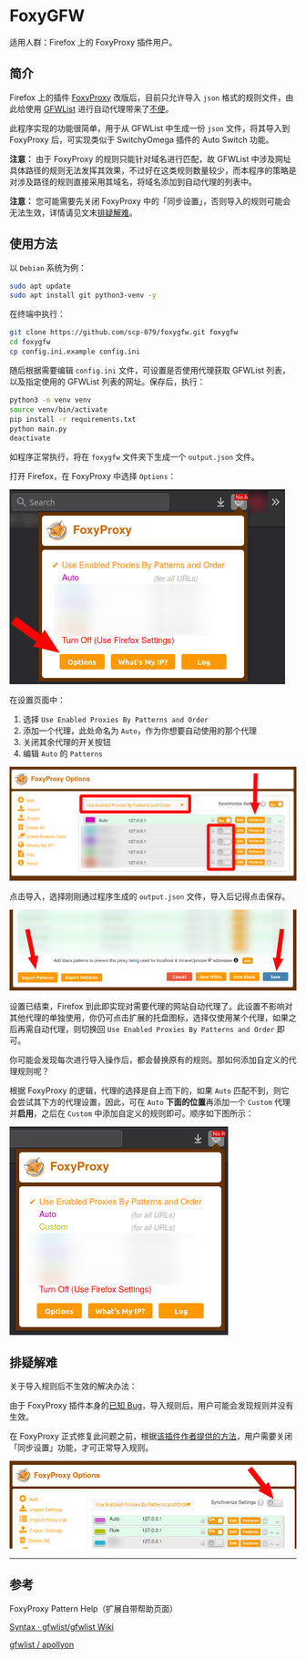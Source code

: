 # FoxyGFW

适用人群：Firefox 上的 FoxyProxy 插件用户。

## 简介

Firefox 上的插件 [FoxyProxy](https://addons.mozilla.org/firefox/addon/foxyproxy-standard/) 改版后，目前只允许导入 `json` 格式的规则文件，由此给使用 [GFWList](https://github.com/gfwlist/gfwlist) 进行自动代理带来了[不便](https://github.com/gfwlist/gfwlist/issues/1892)。

此程序实现的功能很简单，用于从 GFWList 中生成一份 `json` 文件，将其导入到 FoxyProxy 后，可实现类似于 SwitchyOmega 插件的 Auto Switch 功能。

**注意：** 由于 FoxyProxy 的规则只能针对域名进行匹配，故 GFWList 中涉及网址具体路径的规则无法发挥其效果，不过好在这类规则数量较少，而本程序的策略是对涉及路径的规则直接采用其域名，将域名添加到自动代理的列表中。

**注意：** 您可能需要先关闭 FoxyProxy 中的「同步设置」，否则导入的规则可能会无法生效，详情请见文末[排疑解难](#排疑解难)。

## 使用方法

以 `Debian` 系统为例：

```bash
sudo apt update
sudo apt install git python3-venv -y
```

在终端中执行：

```bash
git clone https://github.com/scp-079/foxygfw.git foxygfw
cd foxygfw
cp config.ini.example config.ini
```

随后根据需要编辑 `config.ini` 文件，可设置是否使用代理获取 GFWList 列表，以及指定使用的 GFWList 列表的网址。保存后，执行：

```bash
python3 -m venv venv
source venv/bin/activate
pip install -r requirements.txt
python main.py
deactivate
```

如程序正常执行，将在 `foxygfw` 文件夹下生成一个 `output.json` 文件。

打开 Firefox，在 FoxyProxy 中选择 `Options`：

![](images/start.png)

在设置页面中：

1. 选择 `Use Enabled Proxies By Patterns and Order`
2. 添加一个代理，此处命名为 `Auto`，作为你想要自动使用的那个代理
3. 关闭其余代理的开关按钮
4. 编辑 `Auto` 的 `Patterns`

![](images/options.png)

点击导入，选择刚刚通过程序生成的 `output.json` 文件，导入后记得点击保存。

![](images/import.png)

设置已结束，Firefox 到此即实现对需要代理的网站自动代理了。此设置不影响对其他代理的单独使用，你仍可点击扩展的托盘图标，选择仅使用某个代理，如果之后再需自动代理，则切换回 `Use Enabled Proxies By Patterns and Order` 即可。

你可能会发现每次进行导入操作后，都会替换原有的规则。那如何添加自定义的代理规则呢？

根据 FoxyProxy 的逻辑，代理的选择是自上而下的，如果 `Auto` 匹配不到，则它会尝试其下方的代理设置，因此，可在 `Auto` **下面的位置**再添加一个 `Custom` 代理并**启用**，之后在 `Custom` 中添加自定义的规则即可。顺序如下图所示：

![](images/custom.png) 

## 排疑解难

关于导入规则后不生效的解决办法：

由于 FoxyProxy 插件本身的[已知 Bug](https://github.com/foxyproxy/firefox-extension/issues/95)，导入规则后，用户可能会发现规则并没有生效。

在 FoxyProxy 正式修复此问题之前，根据[该插件作者提供的方法](https://github.com/foxyproxy/firefox-extension/issues/95#issuecomment-669396670)，用户需要关闭「同步设置」功能，才可正常导入规则。

![](images/synchronize.png)

---

## 参考

FoxyProxy Pattern Help（扩展自带帮助页面）

[Syntax · gfwlist/gfwlist Wiki](https://github.com/gfwlist/gfwlist/wiki/Syntax)

[gfwlist / apollyon](https://github.com/gfwlist/apollyon/blob/master/checkRules.py)
